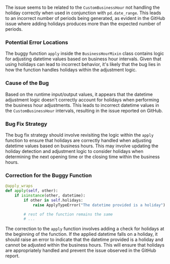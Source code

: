 The issue seems to be related to the `CustomBusinessHour` not handling the holiday correctly when used in conjunction with `pd.date_range`. This leads to an incorrect number of periods being generated, as evident in the GitHub issue where adding holidays produces more than the expected number of periods.

### Potential Error Locations
The buggy function `apply` inside the `BusinessHourMixin` class contains logic for adjusting datetime values based on business hour intervals. Given that using holidays can lead to incorrect behavior, it's likely that the bug lies in how the function handles holidays within the adjustment logic.

### Cause of the Bug
Based on the runtime input/output values, it appears that the datetime adjustment logic doesn't correctly account for holidays when performing the business hour adjustments. This leads to incorrect datetime values in the `CustomBusinessHour` intervals, resulting in the issue reported on GitHub.

### Bug Fix Strategy
The bug fix strategy should involve revisiting the logic within the `apply` function to ensure that holidays are correctly handled when adjusting datetime values based on business hours. This may involve updating the holiday detection and adjustment logic to consider holidays when determining the next opening time or the closing time within the business hours.

### Correction for the Buggy Function
```python
@apply_wraps
def apply(self, other):
    if isinstance(other, datetime):
        if other in self.holidays:
            raise ApplyTypeError("The datetime provided is a holiday")

        # rest of the function remains the same
        # ...
``` 

The correction to the `apply` function involves adding a check for holidays at the beginning of the function. If the applied datetime falls on a holiday, it should raise an error to indicate that the datetime provided is a holiday and cannot be adjusted within the business hours. This will ensure that holidays are appropriately handled and prevent the issue observed in the GitHub report.